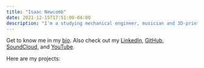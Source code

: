 ```yaml
---
title: "Isaac Newcomb"
date: 2021-12-15T17:51:00-04:00
description: "I'm a studying mechanical engineer, musician and 3D-printing enthusiast."
---
```


Get to know me in my [bio](about). Also check out my
[LinkedIn](https://linkedin.com/in/isaacdnew), 
[GitHub](https://github.com/isaacdnew), 
[SoundCloud](https://soundcloud.com/isaacnewcomb), and
[YouTube](https://www.youtube.com/channel/UCnb5WsAecDWaKjA6wQqqwqQ).

Here are my projects: